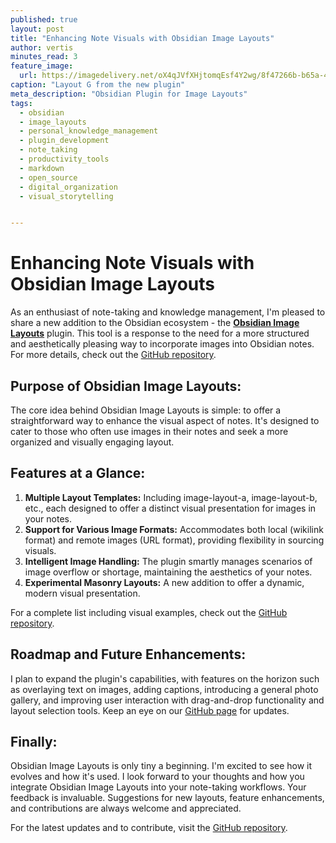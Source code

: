 ```yaml
---
published: true
layout: post
title: "Enhancing Note Visuals with Obsidian Image Layouts"
author: vertis
minutes_read: 3
feature_image:
  url: https://imagedelivery.net/oX4qJVfXHjtomqEsf4Y2wg/8f47266b-b65a-4d8c-7fbb-984d1187b300/w=800
caption: "Layout G from the new plugin"
meta_description: "Obsidian Plugin for Image Layouts"
tags:
  - obsidian
  - image_layouts
  - personal_knowledge_management
  - plugin_development
  - note_taking
  - productivity_tools
  - markdown
  - open_source
  - digital_organization
  - visual_storytelling


---
```

# Enhancing Note Visuals with Obsidian Image Layouts

As an enthusiast of note-taking and knowledge management, I'm pleased to share a new addition to the Obsidian ecosystem - the [**Obsidian Image Layouts**](https://obsidian.md/plugins?id=obsidian-image-layouts) plugin. This tool is a response to the need for a more structured and aesthetically pleasing way to incorporate images into Obsidian notes. For more details, check out the [GitHub repository](https://github.com/vertis/obsidian-image-layouts).

## Purpose of Obsidian Image Layouts:

The core idea behind Obsidian Image Layouts is simple: to offer a straightforward way to enhance the visual aspect of notes. It's designed to cater to those who often use images in their notes and seek a more organized and visually engaging layout.

## Features at a Glance:

1. **Multiple Layout Templates:** Including image-layout-a, image-layout-b, etc., each designed to offer a distinct visual presentation for images in your notes.
2. **Support for Various Image Formats:** Accommodates both local (wikilink format) and remote images (URL format), providing flexibility in sourcing visuals.
3. **Intelligent Image Handling:** The plugin smartly manages scenarios of image overflow or shortage, maintaining the aesthetics of your notes.
4. **Experimental Masonry Layouts:** A new addition to offer a dynamic, modern visual presentation.

For a complete list including visual examples, check out the [GitHub repository](https://github.com/vertis/obsidian-image-layouts).

## Roadmap and Future Enhancements:

I plan to expand the plugin's capabilities, with features on the horizon such as overlaying text on images, adding captions, introducing a general photo gallery, and improving user interaction with drag-and-drop functionality and layout selection tools. Keep an eye on our [GitHub page](https://github.com/vertis/obsidian-image-layouts) for updates.

## Finally:

Obsidian Image Layouts is only tiny a beginning. I'm excited to see how it evolves and how it's used. I look forward to your thoughts and how you integrate Obsidian Image Layouts into your note-taking workflows. Your feedback is invaluable. Suggestions for new layouts, feature enhancements, and contributions are always welcome and appreciated.

For the latest updates and to contribute, visit the [GitHub repository](https://github.com/vertis/obsidian-image-layouts).
